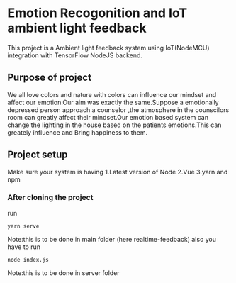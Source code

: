 # Emotion Recogonition and IoT ambient light feedback
This project is a Ambient light feedback system using IoT(NodeMCU) integration with TensorFlow NodeJS backend.

## Purpose of project
We all love colors and nature with colors can influence our mindset and affect our emotion.Our aim was exactly the same.Suppose a emotionally depressed person approach a counselor ,the atmosphere in the counscilors room can greatly affect their mindset.Our emotion based system can change the lighting in the house based on the patients emotions.This can greately influence and Bring happiness to them.

## Project setup
Make sure your system is having 
1.Latest version of Node
2.Vue
3.yarn and npm

### After cloning the project

run 
```
yarn serve
```
Note:this is to be done in main folder (here realtime-feedback)
also you have to run 
```
node index.js
```
Note:this is to be done in server folder

